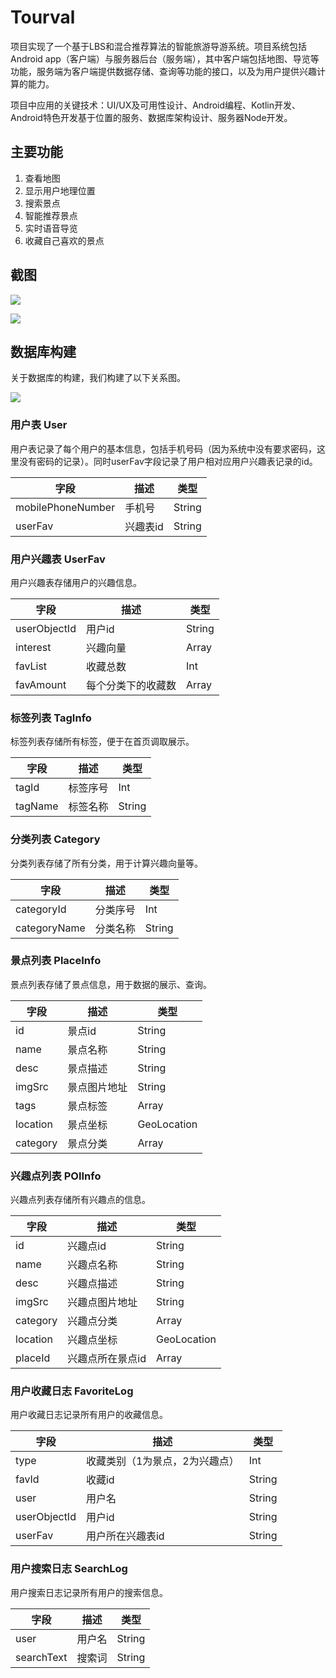 # Tourval
项目实现了一个基于LBS和混合推荐算法的智能旅游导游系统。项目系统包括Android app（客户端）与服务器后台（服务端），其中客户端包括地图、导览等功能，服务端为客户端提供数据存储、查询等功能的接口，以及为用户提供兴趣计算的能力。

项目中应用的关键技术：UI/UX及可用性设计、Android编程、Kotlin开发、Android特色开发基于位置的服务、数据库架构设计、服务器Node开发。



## 主要功能

1. 查看地图
2. 显示用户地理位置
3. 搜索景点
4. 智能推荐景点
5. 实时语音导览
6. 收藏自己喜欢的景点



## 截图

![](http://cloud.ddiu.site/18-6-14/59704928.jpg)

![](http://cloud.ddiu.site/18-6-14/74724950.jpg)



## 数据库构建

关于数据库的构建，我们构建了以下关系图。

![](http://cloud.ddiu.site/18-6-14/71189005.jpg)

### 用户表 User

用户表记录了每个用户的基本信息，包括手机号码（因为系统中没有要求密码，这里没有密码的记录）。同时userFav字段记录了用户相对应用户兴趣表记录的id。

| 字段              | 描述     | 类型   |
| ----------------- | -------- | ------ |
| mobilePhoneNumber | 手机号   | String |
| userFav           | 兴趣表id | String |

### 用户兴趣表 UserFav

用户兴趣表存储用户的兴趣信息。

| 字段         | 描述               | 类型   |
| ------------ | ------------------ | ------ |
| userObjectId | 用户id             | String |
| interest     | 兴趣向量           | Array  |
| favList      | 收藏总数           | Int    |
| favAmount    | 每个分类下的收藏数 | Array  |

### 标签列表 TagInfo

标签列表存储所有标签，便于在首页调取展示。

| 字段    | 描述     | 类型   |
| ------- | -------- | ------ |
| tagId   | 标签序号 | Int    |
| tagName | 标签名称 | String |

### 分类列表 Category

分类列表存储了所有分类，用于计算兴趣向量等。

| 字段         | 描述     | 类型   |
| ------------ | -------- | ------ |
| categoryId   | 分类序号 | Int    |
| categoryName | 分类名称 | String |

### 景点列表 PlaceInfo

景点列表存储了景点信息，用于数据的展示、查询。

| 字段     | 描述         | 类型        |
| -------- | ------------ | ----------- |
| id       | 景点id       | String      |
| name     | 景点名称     | String      |
| desc     | 景点描述     | String      |
| imgSrc   | 景点图片地址 | String      |
| tags     | 景点标签     | Array       |
| location | 景点坐标     | GeoLocation |
| category | 景点分类     | Array       |

### 兴趣点列表 POIInfo

兴趣点列表存储所有兴趣点的信息。

| 字段     | 描述             | 类型        |
| -------- | ---------------- | ----------- |
| id       | 兴趣点id         | String      |
| name     | 兴趣点名称       | String      |
| desc     | 兴趣点描述       | String      |
| imgSrc   | 兴趣点图片地址   | String      |
| category | 兴趣点分类       | Array       |
| location | 兴趣点坐标       | GeoLocation |
| placeId  | 兴趣点所在景点id | Array       |

### 用户收藏日志 FavoriteLog

用户收藏日志记录所有用户的收藏信息。

| 字段         | 描述                           | 类型   |
| ------------ | ------------------------------ | ------ |
| type         | 收藏类别（1为景点，2为兴趣点） | Int    |
| favId        | 收藏id                         | String |
| user         | 用户名                         | String |
| userObjectId | 用户id                         | String |
| userFav      | 用户所在兴趣表id               | String |

### 用户搜索日志 SearchLog

用户搜索日志记录所有用户的搜索信息。

| 字段       | 描述   | 类型   |
| ---------- | ------ | ------ |
| user       | 用户名 | String |
| searchText | 搜索词 | String |
